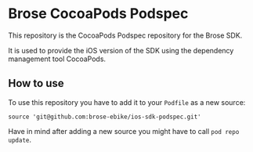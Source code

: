 # Brose CocoaPods Podspec

This repository is the CocoaPods Podspec repository for the Brose SDK. 

It is used to provide the iOS version of the SDK using the dependency management tool CocoaPods.

## How to use

To use this repository you have to add it to your `Podfile` as a new source:

```
source 'git@github.com:brose-ebike/ios-sdk-podspec.git'
```

Have in mind after adding a new source you might have to call `pod repo update`.
